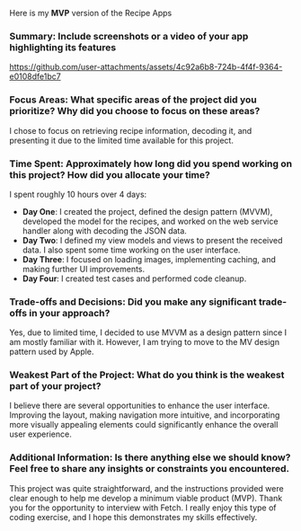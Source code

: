 Here is my **MVP** version of the Recipe Apps 

### Summary: Include screenshots or a video of your app highlighting its features

https://github.com/user-attachments/assets/4c92a6b8-724b-4f4f-9364-e0108dfe1bc7

### Focus Areas: What specific areas of the project did you prioritize? Why did you choose to focus on these areas?
I chose to focus on retrieving recipe information, decoding it, and presenting it due to the limited time available for this project.

### Time Spent: Approximately how long did you spend working on this project? How did you allocate your time?
I spent roughly 10 hours over 4 days:
- **Day One**: I created the project, defined the design pattern (MVVM), developed the model for the recipes, and worked on the web service handler along with decoding the JSON data.
- **Day Two**: I defined my view models and views to present the received data. I also spent some time working on the user interface.
- **Day Three**: I focused on loading images, implementing caching, and making further UI improvements.
- **Day Four**: I created test cases and performed code cleanup.
  
### Trade-offs and Decisions: Did you make any significant trade-offs in your approach?
Yes, due to limited time, I decided to use MVVM as a design pattern since I am mostly familiar with it. However, I am trying to move to the MV design pattern used by Apple.


### Weakest Part of the Project: What do you think is the weakest part of your project?
I believe there are several opportunities to enhance the user interface. Improving the layout, making navigation more intuitive, and incorporating more visually appealing elements could significantly enhance the overall user experience.

### Additional Information: Is there anything else we should know? Feel free to share any insights or constraints you encountered.
This project was quite straightforward, and the instructions provided were clear enough to help me develop a minimum viable product (MVP). Thank you for the opportunity to interview with Fetch. I really enjoy this type of coding exercise, and I hope this demonstrates my skills effectively.
